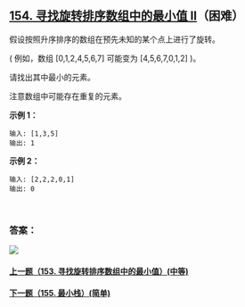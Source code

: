 ## [154. 寻找旋转排序数组中的最小值 II](https://leetcode-cn.com/problems/find-minimum-in-rotated-sorted-array-ii/)（困难）

假设按照升序排序的数组在预先未知的某个点上进行了旋转。

( 例如，数组 [0,1,2,4,5,6,7] 可能变为 [4,5,6,7,0,1,2] )。

请找出其中最小的元素。

注意数组中可能存在重复的元素。

**示例 1：**

```
输入: [1,3,5]
输出: 1
```

**示例 2：**

```
输入: [2,2,2,0,1]
输出: 0
```

<br/>

### 答案：







![](https://img-blog.csdnimg.cn/20200807155236311.png)

#### [上一题（153. 寻找旋转排序数组中的最小值）(中等)](https://github.com/sdwwld/leetCode/blob/master/src/main/java/com/wld/java/leetcode/leetCode0153.md)

#### [下一题（155. 最小栈）(简单)](https://github.com/sdwwld/leetCode/blob/master/src/main/java/com/wld/java/leetcode/leetCode0155.md)